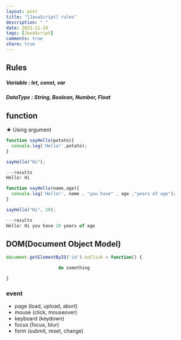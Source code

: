 ```yaml
---
layout: post
title: "[JavaScript] rules"
description: " "
date: 2021-11-18
tags: [JavaScript]
comments: true
share: true
---
```


Rules
---
##### Variable : let, const, var
##### DataType : String, Boolean, Number, Float


function
---
★ Using argument
~~~~javascript
function sayHello(potato){
  console.log('Hello!',potato);
}

sayHello("Hi");

---results
Hello! Hi

~~~~~

~~~~javascript
function sayHello(name,age){
  console.log('Hello!', name , "you have" , age ,"years of age");
}

sayHello("Hi", 20);

---results
Hello! Hi you have 20 years of age

~~~~~

DOM(Document Object Model)
---
~~~~javascript
document.getElementByID('id').onClick = function() {

                    do something

}
~~~~~
### event
- page (load, upload, abort)
- mouse (click, mouseover)
- keyboard (keydown)
- focus (focus, blur)
- form (submit, reset, change)
